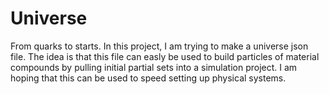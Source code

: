 # Universe
From quarks to starts. In this project, I am trying to make a universe json file. The idea is that this file can easly be used to build
particles of material compounds by pulling initial partial sets into a simulation project. I am hoping that this can be used to speed setting 
up physical systems.
